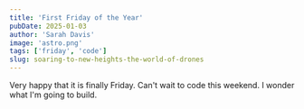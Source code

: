 ```yaml
---
title: 'First Friday of the Year'
pubDate: 2025-01-03
author: 'Sarah Davis'
image: 'astro.png'
tags: ['friday', 'code']
slug: soaring-to-new-heights-the-world-of-drones
---
```


Very happy that it is finally Friday. Can't wait to code this weekend. I wonder what I'm going to build. 



